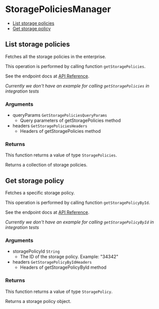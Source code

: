# StoragePoliciesManager


- [List storage policies](#list-storage-policies)
- [Get storage policy](#get-storage-policy)

## List storage policies

Fetches all the storage policies in the enterprise.

This operation is performed by calling function `getStoragePolicies`.

See the endpoint docs at
[API Reference](https://developer.box.com/reference/get-storage-policies/).

*Currently we don't have an example for calling `getStoragePolicies` in integration tests*

### Arguments

- queryParams `GetStoragePoliciesQueryParams`
  - Query parameters of getStoragePolicies method
- headers `GetStoragePoliciesHeaders`
  - Headers of getStoragePolicies method


### Returns

This function returns a value of type `StoragePolicies`.

Returns a collection of storage policies.


## Get storage policy

Fetches a specific storage policy.

This operation is performed by calling function `getStoragePolicyById`.

See the endpoint docs at
[API Reference](https://developer.box.com/reference/get-storage-policies-id/).

*Currently we don't have an example for calling `getStoragePolicyById` in integration tests*

### Arguments

- storagePolicyId `String`
  - The ID of the storage policy. Example: "34342"
- headers `GetStoragePolicyByIdHeaders`
  - Headers of getStoragePolicyById method


### Returns

This function returns a value of type `StoragePolicy`.

Returns a storage policy object.


